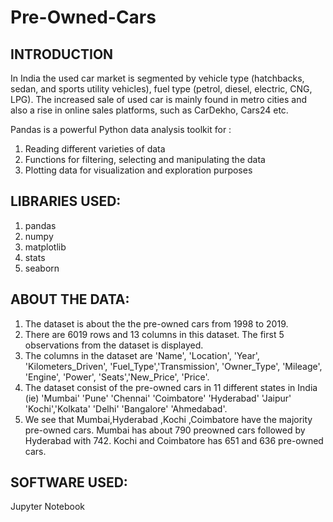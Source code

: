 # Pre-Owned-Cars

## INTRODUCTION
In India the used car market is segmented by vehicle type (hatchbacks, sedan, and sports utility vehicles), 
fuel type (petrol, diesel, electric, CNG, LPG). The increased sale of used car is mainly found in metro cities and 
also a rise in online sales platforms, such as CarDekho, Cars24 etc.

Pandas is a powerful Python data analysis toolkit for :
1. Reading different varieties of data 
2. Functions for filtering, selecting and manipulating the data
3. Plotting data for visualization and exploration    purposes

## LIBRARIES USED:
1.  pandas
2.  numpy
3.  matplotlib
4.  stats
5.  seaborn



## ABOUT THE DATA:
1. The dataset is about the the pre-owned cars from 1998 to 2019. 
2. There are 6019 rows and 13 columns in this dataset. The first 5 observations from the dataset is displayed. 
3. The columns in the dataset are 'Name', 'Location', 'Year', 'Kilometers_Driven', 'Fuel_Type','Transmission', 'Owner_Type', 'Mileage', 'Engine', 'Power', 'Seats','New_Price', 'Price'.
4. The dataset consist of the pre-owned cars in 11 different states in India (ie) 'Mumbai' 'Pune' 'Chennai' 'Coimbatore' 'Hyderabad' 'Jaipur' 'Kochi','Kolkata' 'Delhi' 'Bangalore' 'Ahmedabad'.
5. We see that Mumbai,Hyderabad ,Kochi ,Coimbatore have the majority pre-owned cars. Mumbai has about 790 preowned cars followed by Hyderabad with 742. Kochi and Coimbatore has 651 and 636 pre-owned cars. 


## SOFTWARE USED: 
Jupyter Notebook
